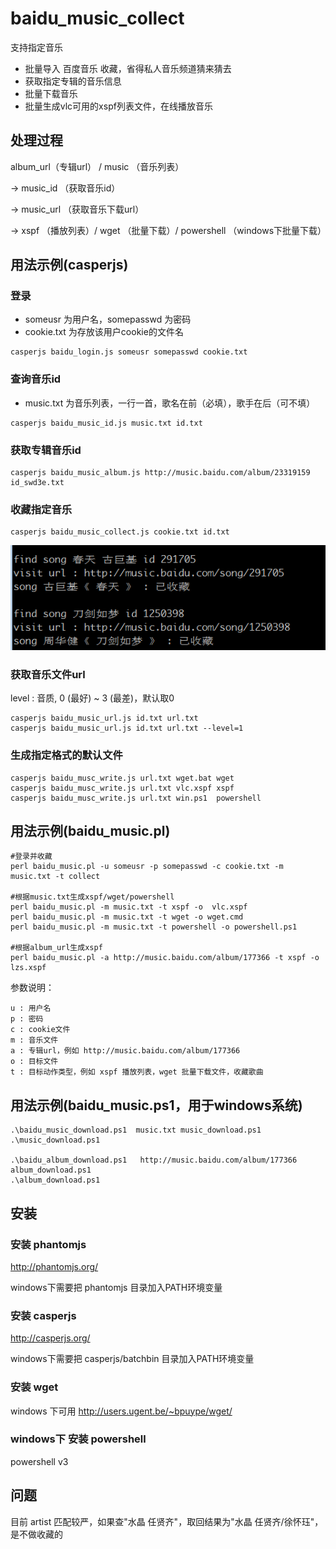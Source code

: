 baidu_music_collect
=================
支持指定音乐 
- 批量导入 百度音乐 收藏，省得私人音乐频道猜来猜去
- 获取指定专辑的音乐信息
- 批量下载音乐
- 批量生成vlc可用的xspf列表文件，在线播放音乐

处理过程
--------

album_url（专辑url） / music （音乐列表）

->  music_id （获取音乐id）

-> music_url （获取音乐下载url）

->  xspf （播放列表）/ wget （批量下载）/ powershell （windows下批量下载）


用法示例(casperjs)
------------------

### 登录
- someusr 为用户名，somepasswd 为密码
- cookie.txt 为存放该用户cookie的文件名
```
casperjs baidu_login.js someusr somepasswd cookie.txt
```

### 查询音乐id
- music.txt 为音乐列表，一行一首，歌名在前（必填），歌手在后（可不填）
```
casperjs baidu_music_id.js music.txt id.txt
```

### 获取专辑音乐id
```
casperjs baidu_music_album.js http://music.baidu.com/album/23319159 id_swd3e.txt
```

### 收藏指定音乐
```
casperjs baidu_music_collect.js cookie.txt id.txt
```
![baidu_music_collect.png](baidu_music_collect.png)


### 获取音乐文件url
level : 音质, 0 (最好) ~ 3 (最差)，默认取0

```
casperjs baidu_music_url.js id.txt url.txt
casperjs baidu_music_url.js id.txt url.txt --level=1
```

### 生成指定格式的默认文件
```
casperjs baidu_musc_write.js url.txt wget.bat wget
casperjs baidu_musc_write.js url.txt vlc.xspf xspf
casperjs baidu_musc_write.js url.txt win.ps1  powershell
```

用法示例(baidu_music.pl)
------------------------

```
#登录并收藏
perl baidu_music.pl -u someusr -p somepasswd -c cookie.txt -m music.txt -t collect

#根据music.txt生成xspf/wget/powershell
perl baidu_music.pl -m music.txt -t xspf -o  vlc.xspf
perl baidu_music.pl -m music.txt -t wget -o wget.cmd
perl baidu_music.pl -m music.txt -t powershell -o powershell.ps1

#根据album_url生成xspf
perl baidu_music.pl -a http://music.baidu.com/album/177366 -t xspf -o lzs.xspf
```

参数说明：
```
u : 用户名
p : 密码
c : cookie文件
m : 音乐文件
a : 专辑url，例如 http://music.baidu.com/album/177366
o : 目标文件
t : 目标动作类型，例如 xspf 播放列表，wget 批量下载文件，收藏歌曲
```


用法示例(baidu_music.ps1，用于windows系统)
------------------------------------------
```
.\baidu_music_download.ps1  music.txt music_download.ps1
.\music_download.ps1

.\baidu_album_download.ps1   http://music.baidu.com/album/177366  album_download.ps1
.\album_download.ps1
```

安装
----

### 安装 phantomjs

http://phantomjs.org/

windows下需要把 phantomjs 目录加入PATH环境变量

### 安装 casperjs

http://casperjs.org/

windows下需要把 casperjs/batchbin 目录加入PATH环境变量

### 安装 wget

windows 下可用 http://users.ugent.be/~bpuype/wget/

### windows下 安装 powershell

powershell v3


问题
----

目前 artist 匹配较严，如果查"水晶 任贤齐"，取回结果为"水晶 任贤齐/徐怀珏"，是不做收藏的


